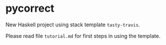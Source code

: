 pycorrect
==========

New Haskell project using stack template `tasty-travis`.

Please read file `tutorial.md` for first steps in using the template.
